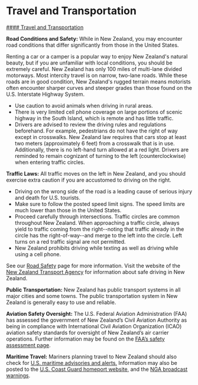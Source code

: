 # Travel and Transportation

[#### Travel and Transportation](javascript:void(0); "Travel and Transportation")

**Road Conditions and Safety:** While in New Zealand, you may encounter road conditions that differ significantly from those in the United States.

Renting a car or a camper is a popular way to enjoy New Zealand's natural beauty, but if you are unfamiliar with local conditions, you should be extremely careful. New Zealand has only 100 miles of multi-lane divided motorways. Most intercity travel is on narrow, two-lane roads. While these roads are in good condition, New Zealand's rugged terrain means motorists often encounter sharper curves and steeper grades than those found on the U.S. Interstate Highway System.

* Use caution to avoid animals when driving in rural areas.
* There is very limited cell phone coverage on large portions of scenic highway in the South Island, which is remote and has little traffic.
* Drivers are advised to review the driving rules and regulations beforehand. For example, pedestrians do not have the right of way except in crosswalks. New Zealand law requires that cars stop at least two meters (approximately 6 feet) from a crosswalk that is in use. Additionally, there is no left-hand turn allowed at a red light. Drivers are reminded to remain cognizant of turning to the left (counterclockwise) when entering traffic circles.

**Traffic Laws:** All traffic moves on the left in New Zealand, and you should exercise extra caution if you are accustomed to driving on the right.

* Driving on the wrong side of the road is a leading cause of serious injury and death for U.S. tourists.
* Make sure to follow the posted speed limit signs. The speed limits are much lower than those in the United States.
* Proceed carefully through intersections. Traffic circles are common throughout New Zealand. When approaching a traffic circle, always yield to traffic coming from the right--noting that traffic already in the circle has the right-of-way--and merge to the left into the circle. Left turns on a red traffic signal are not permitted.
* New Zealand prohibits driving while texting as well as driving while using a cell phone.

See our [Road Safety](https://travel.state.gov/content/travel/en/international-travel/before-you-go/driving-and-road-safety.html) page for more information. Visit the website of the [New Zealand Transport Agency](https://www.nzta.govt.nz/) for information about safe driving in New Zealand.

**Public Transportation:** New Zealand has public transport systems in all major cities and some towns. The public transportation system in New Zealand is generally easy to use and reliable.

**Aviation Safety Oversight:** The U.S. Federal Aviation Administration (FAA) has assessed the government of New Zealand’s Civil Aviation Authority as being in compliance with International Civil Aviation Organization (ICAO) aviation safety standards for oversight of New Zealand’s air carrier operations. Further information may be found on the [FAA’s safety assessment page](http://www.faa.gov/about/initiatives/iasa/).

**Maritime Travel:** Mariners planning travel to New Zealand should also check for [U.S. maritime advisories and alerts.](https://www.maritime.dot.gov/msci-alerts) Information may also be posted to the [U.S. Coast Guard homeport website,](https://homeport.uscg.mil/) and the [NGA broadcast warnings](https://msi.nga.mil/NavWarnings).